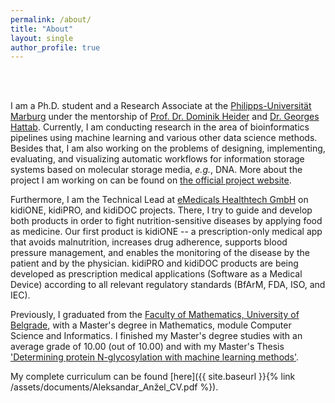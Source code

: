```yaml
---
permalink: /about/
title: "About"
layout: single
author_profile: true
---
```


<br>
<br>

I am a Ph.D. student and a Research Associate at the [Philipps-Universität Marburg](https://www.uni-marburg.de/en) under the mentorship of [Prof. Dr. Dominik Heider](http://heiderlab.de/?page_id=146) and [Dr. Georges Hattab](https://ghattab.github.io/). Currently, I am conducting research in the area of bioinformatics pipelines using machine learning and various other data science methods. Besides that, I am also working on the problems of designing, implementing, evaluating, and visualizing automatic workflows for information storage systems based on molecular storage media, _e.g._, DNA. More about the project I am working on can be found on [the official project website](https://mosla.mathematik.uni-marburg.de/gb/).

Furthermore, I am the Technical Lead at [eMedicals Healthtech GmbH](https://emedicals.de/) on kidiONE, kidiPRO, and kidiDOC projects. There, I try to guide and develop both products in order to fight nutrition-sensitive diseases by applying food as medicine. Our first product is kidiONE -- a prescription-only medical app that avoids malnutrition, increases drug adherence, supports blood pressure management, and enables the monitoring of the disease by the patient and by the physician. kidiPRO and kidiDOC products are being developed as prescription medical applications (Software as a Medical Device) according to all relevant regulatory standards (BfArM, FDA, ISO, and IEC).

Previously, I graduated from the [Faculty of Mathematics, University of Belgrade](http://www.matf.bg.ac.rs/eng/), with a Master's degree in Mathematics, module Computer Science and Informatics. I finished my Master's degree studies with an average grade of 10.00 (out of 10.00) and with my Master's Thesis ['Determining protein N-glycosylation with machine learning methods'](https://github.com/AAnzel/Master_thesis/blob/master/Master_rad.pdf).


My complete curriculum can be found [here]({{ site.baseurl }}{% link /assets/documents/Aleksandar_Anžel_CV.pdf %}).

